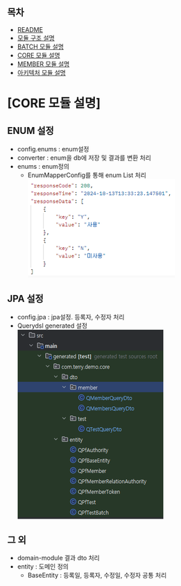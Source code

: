 ## 목차
- [README](./README.md)
- [모듈 구조 설명](./README_MODULE.md)
- [BATCH 모듈 설명](./README_BATCH.md)
- [CORE 모듈 설명](./README_CORE.md)
- [MEMBER 모듈 설명](./README_MEMBER.md)
- [아키텍처 모듈 설명](./README_ARCHITECTURE.md)

[CORE 모듈 설명]
======================

## ENUM 설정
- config.enums : enum설정
- converter : enum을 db에 저장 및 결과를 변환 처리
- enums : enum정의
  - EnumMapperConfig를 통해 enum List 처리
  ![enumList.png](readme/enumList.png)

## JPA 설정
- config.jpa : jpa설정. 등록자, 수정자 처리
- Querydsl generated 설정  
  ![generated.png](readme/generated.png)

## 그 외
- domain-module 결과 dto 처리
- entity : 도메인 정의
  - BaseEntity : 등록일, 등록자, 수정일, 수정자 공통 처리